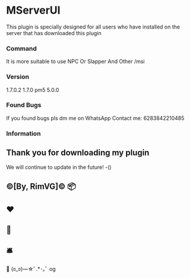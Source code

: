 # MServerUI
This plugin is specially designed for all users who have installed on the server that has downloaded this plugin

### Command
It is more suitable to use NPC
Or Slapper And Other
/msi

### Version
1.7.0.2
1.7.0
pm5
5.0.0

### Found Bugs
If you found bugs pls dm me on WhatsApp Contact me: 6283842210485

### Information
Thank you for downloading my plugin
-
We will continue to update in the future!
-()

©[By, RimVG]©
📦
-
♥️
-
📩
-
🛎️
-
🔖
(⁠ಠ⁠_⁠ಠ⁠)⁠━⁠☆ﾟ⁠.⁠*⁠･⁠｡ﾟ
og
